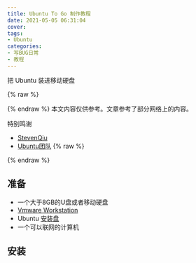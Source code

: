 ```yaml
---
title: Ubuntu To Go 制作教程
date: 2021-05-05 06:31:04
cover:
tags:
- Ubuntu
categories:
- 写BUG日常
- 教程
---
```

把 Ubuntu 装进移动硬盘
<!--more-->

{% raw %}<article class="message is-success"><div class="message-body">{% endraw %}
本文内容仅供参考。文章参考了部分网络上的内容。

特别鸣谢 
- [StevenQiu](https://www.littlqiu.net)
- [Ubuntu团队](https://www.ubuntu.com)
{% raw %}</div></article>{% endraw %}

## 准备

- 一个大于8GB的U盘或者移动硬盘
- [Vmware Workstation](https://www.vmware.com/products/workstation-pro/workstation-pro-evaluation.html)
- Ubuntu [安装盘](https://mirrors.163.com/ubuntu-releases)
- 一个可以联网的计算机

## 安装

